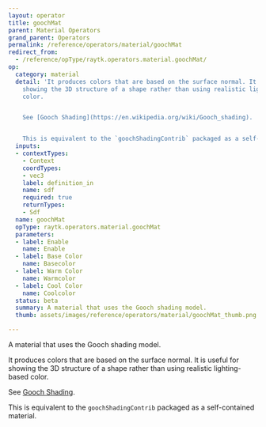 ```yaml
---
layout: operator
title: goochMat
parent: Material Operators
grand_parent: Operators
permalink: /reference/operators/material/goochMat
redirect_from:
  - /reference/opType/raytk.operators.material.goochMat/
op:
  category: material
  detail: 'It produces colors that are based on the surface normal. It is useful for
    showing the 3D structure of a shape rather than using realistic lighting-based
    color.


    See [Gooch Shading](https://en.wikipedia.org/wiki/Gooch_shading).


    This is equivalent to the `goochShadingContrib` packaged as a self-contained material.'
  inputs:
  - contextTypes:
    - Context
    coordTypes:
    - vec3
    label: definition_in
    name: sdf
    required: true
    returnTypes:
    - Sdf
  name: goochMat
  opType: raytk.operators.material.goochMat
  parameters:
  - label: Enable
    name: Enable
  - label: Base Color
    name: Basecolor
  - label: Warm Color
    name: Warmcolor
  - label: Cool Color
    name: Coolcolor
  status: beta
  summary: A material that uses the Gooch shading model.
  thumb: assets/images/reference/operators/material/goochMat_thumb.png

---
```



A material that uses the Gooch shading model.

It produces colors that are based on the surface normal. It is useful for showing the 3D structure of a shape rather than using realistic lighting-based color.

See [Gooch Shading](https://en.wikipedia.org/wiki/Gooch_shading).

This is equivalent to the `goochShadingContrib` packaged as a self-contained material.